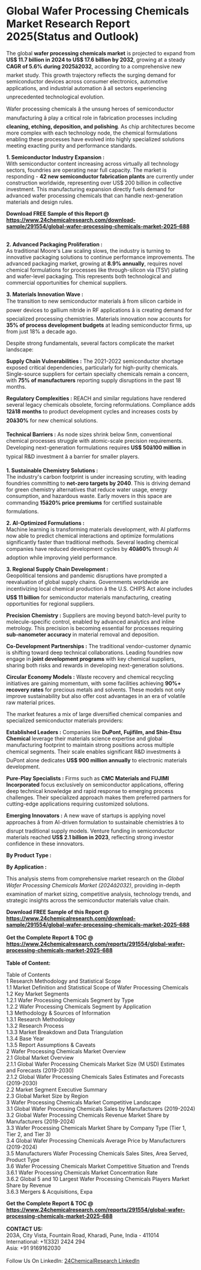 <h1>Global Wafer Processing Chemicals Market Research Report 2025(Status and Outlook)</h1><p>The global <strong>wafer processing chemicals market</strong> is projected to expand from <strong>US$ 11.7 billion in 2024 to US$ 17.6 billion by 2032</strong>, growing at a steady <strong>CAGR of 5.6% during 2025â2032</strong>, according to a comprehensive new market study. This growth trajectory reflects the surging demand for semiconductor devices across consumer electronics, automotive applications, and industrial automation â all sectors experiencing unprecedented technological evolution.</p><p>Wafer processing chemicals â the unsung heroes of semiconductor manufacturing â play a critical role in fabrication processes including <strong>cleaning, etching, deposition, and polishing</strong>. As chip architectures become more complex with each technology node, the chemical formulations enabling these processes have evolved into highly specialized solutions meeting exacting purity and performance standards.</p><p><strong>1. Semiconductor Industry Expansion :</strong><br>
With semiconductor content increasing across virtually all technology sectors, foundries are operating near full capacity. The market is responding - <strong>42 new semiconductor fabrication plants</strong> are currently under construction worldwide, representing over US$ 200 billion in collective investment. This manufacturing expansion directly fuels demand for advanced wafer processing chemicals that can handle next-generation materials and design rules.</p><div><b>Download FREE Sample of this Report @ 
            <a href="https://www.24chemicalresearch.com/download-sample/291554/global-wafer-processing-chemicals-market-2025-688">
            https://www.24chemicalresearch.com/download-sample/291554/global-wafer-processing-chemicals-market-2025-688</a></b></div><br><p><strong>2. Advanced Packaging Proliferation :</strong><br>
As traditional Moore's Law scaling slows, the industry is turning to innovative packaging solutions to continue performance improvements. The advanced packaging market, growing at <strong>8.9% annually</strong>, requires novel chemical formulations for processes like through-silicon via (TSV) plating and wafer-level packaging. This represents both technological and commercial opportunities for chemical suppliers.</p><p><strong>3. Materials Innovation Wave :</strong><br>
The transition to new semiconductor materials â from silicon carbide in power devices to gallium nitride in RF applications â is creating demand for specialized processing chemistries. Materials innovation now accounts for <strong>35% of process development budgets</strong> at leading semiconductor firms, up from just 18% a decade ago.</p><p>Despite strong fundamentals, several factors complicate the market landscape:</p><p><strong>Supply Chain Vulnerabilities :</strong> The 2021-2022 semiconductor shortage exposed critical dependencies, particularly for high-purity chemicals. Single-source suppliers for certain specialty chemicals remain a concern, with <strong>75% of manufacturers</strong> reporting supply disruptions in the past 18 months.</p><p><strong>Regulatory Complexities :</strong> REACH and similar regulations have rendered several legacy chemicals obsolete, forcing reformulations. Compliance adds <strong>12â18 months</strong> to product development cycles and increases costs by <strong>20â30%</strong> for new chemical solutions.</p><p><strong>Technical Barriers :</strong> As node sizes shrink below 5nm, conventional chemical processes struggle with atomic-scale precision requirements. Developing next-generation formulations requires <strong>US$ 50â100 million</strong> in typical R&amp;D investment â a barrier for smaller players.</p><p><strong>1. Sustainable Chemistry Solutions :</strong><br>
The industry's carbon footprint is under increasing scrutiny, with leading foundries committing to <strong>net-zero targets by 2040</strong>. This is driving demand for green chemistry alternatives that reduce water usage, energy consumption, and hazardous waste. Early movers in this space are commanding <strong>15â20% price premiums</strong> for certified sustainable formulations.</p><p><strong>2. AI-Optimized Formulations :</strong><br>
Machine learning is transforming materials development, with AI platforms now able to predict chemical interactions and optimize formulations significantly faster than traditional methods. Several leading chemical companies have reduced development cycles by <strong>40â60%</strong> through AI adoption while improving yield performance.</p><p><strong>3. Regional Supply Chain Development :</strong><br>
Geopolitical tensions and pandemic disruptions have prompted a reevaluation of global supply chains. Governments worldwide are incentivizing local chemical production â the U.S. CHIPS Act alone includes <strong>US$ 11 billion</strong> for semiconductor materials manufacturing, creating opportunities for regional suppliers.</p><p><strong>Precision Chemistry :</strong> Suppliers are moving beyond batch-level purity to molecule-specific control, enabled by advanced analytics and inline metrology. This precision is becoming essential for processes requiring <strong>sub-nanometer accuracy</strong> in material removal and deposition.</p><p><strong>Co-Development Partnerships :</strong> The traditional vendor-customer dynamic is shifting toward deep technical collaborations. Leading foundries now engage in <strong>joint development programs</strong> with key chemical suppliers, sharing both risks and rewards in developing next-generation solutions.</p><p><strong>Circular Economy Models :</strong> Waste recovery and chemical recycling initiatives are gaining momentum, with some facilities achieving <strong>90%+ recovery rates</strong> for precious metals and solvents. These models not only improve sustainability but also offer cost advantages in an era of volatile raw material prices.</p><p>The market features a mix of large diversified chemical companies and specialized semiconductor materials providers:</p><p><strong>Established Leaders :</strong> Companies like <strong>DuPont, Fujifilm, and Shin-Etsu Chemical</strong> leverage their materials science expertise and global manufacturing footprint to maintain strong positions across multiple chemical segments. Their scale enables significant R&amp;D investments â DuPont alone dedicates <strong>US$ 900 million annually</strong> to electronic materials development.</p><p><strong>Pure-Play Specialists :</strong> Firms such as <strong>CMC Materials and FUJIMI Incorporated</strong> focus exclusively on semiconductor applications, offering deep technical knowledge and rapid response to emerging process challenges. Their specialized approach makes them preferred partners for cutting-edge applications requiring customized solutions.</p><p><strong>Emerging Innovators :</strong> A new wave of startups is applying novel approaches â from AI-driven formulation to sustainable chemistries â to disrupt traditional supply models. Venture funding in semiconductor materials reached <strong>US$ 2.1 billion in 2023</strong>, reflecting strong investor confidence in these innovators.</p><p><strong>By Product Type :</strong></p><p><strong>By Application :</strong></p><p>This analysis stems from comprehensive market research on the <em>Global Wafer Processing Chemicals Market (2024â2032)</em>, providing in-depth examination of market sizing, competitive analysis, technology trends, and strategic insights across the semiconductor materials value chain.</p><div><b>Download FREE Sample of this Report @ 
            <a href="https://www.24chemicalresearch.com/download-sample/291554/global-wafer-processing-chemicals-market-2025-688">
            https://www.24chemicalresearch.com/download-sample/291554/global-wafer-processing-chemicals-market-2025-688</a></b></div><br><div><b>Get the Complete Report & TOC @ 
            <a href="https://www.24chemicalresearch.com/reports/291554/global-wafer-processing-chemicals-market-2025-688">
            https://www.24chemicalresearch.com/reports/291554/global-wafer-processing-chemicals-market-2025-688</a></b></div><br>
            <b>Table of Content:</b><p>Table of Contents<br />
1 Research Methodology and Statistical Scope<br />
1.1 Market Definition and Statistical Scope of Wafer Processing Chemicals<br />
1.2 Key Market Segments<br />
1.2.1 Wafer Processing Chemicals Segment by Type<br />
1.2.2 Wafer Processing Chemicals Segment by Application<br />
1.3 Methodology & Sources of Information<br />
1.3.1 Research Methodology<br />
1.3.2 Research Process<br />
1.3.3 Market Breakdown and Data Triangulation<br />
1.3.4 Base Year<br />
1.3.5 Report Assumptions & Caveats<br />
2 Wafer Processing Chemicals Market Overview<br />
2.1 Global Market Overview<br />
2.1.1 Global Wafer Processing Chemicals Market Size (M USD) Estimates and Forecasts (2019-2030)<br />
2.1.2 Global Wafer Processing Chemicals Sales Estimates and Forecasts (2019-2030)<br />
2.2 Market Segment Executive Summary<br />
2.3 Global Market Size by Region<br />
3 Wafer Processing Chemicals Market Competitive Landscape<br />
3.1 Global Wafer Processing Chemicals Sales by Manufacturers (2019-2024)<br />
3.2 Global Wafer Processing Chemicals Revenue Market Share by Manufacturers (2019-2024)<br />
3.3 Wafer Processing Chemicals Market Share by Company Type (Tier 1, Tier 2, and Tier 3)<br />
3.4 Global Wafer Processing Chemicals Average Price by Manufacturers (2019-2024)<br />
3.5 Manufacturers Wafer Processing Chemicals Sales Sites, Area Served, Product Type<br />
3.6 Wafer Processing Chemicals Market Competitive Situation and Trends<br />
3.6.1 Wafer Processing Chemicals Market Concentration Rate<br />
3.6.2 Global 5 and 10 Largest Wafer Processing Chemicals Players Market Share by Revenue<br />
3.6.3 Mergers & Acquisitions, Expa</p><div><b>Get the Complete Report & TOC @ 
            <a href="https://www.24chemicalresearch.com/reports/291554/global-wafer-processing-chemicals-market-2025-688">
            https://www.24chemicalresearch.com/reports/291554/global-wafer-processing-chemicals-market-2025-688</a></b></div><br><b>CONTACT US:</b><br>
            203A, City Vista, Fountain Road, Kharadi, Pune, India - 411014<br>
            International: +1(332) 2424 294<br>
            Asia: +91 9169162030 <br><br>
            Follow Us On LinkedIn: <a href="https://www.linkedin.com/company/24chemicalresearch/">24ChemicalResearch LinkedIn</a>